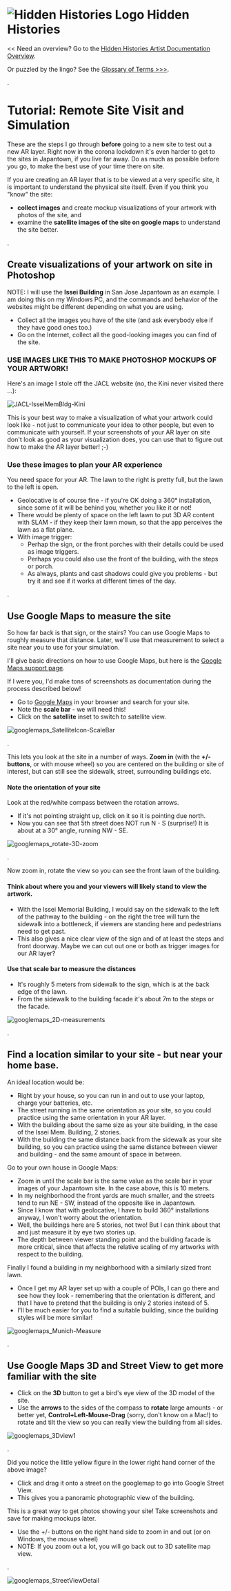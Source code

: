 
# ![Hidden Histories Logo](/images/hiddenhistories-logo.png) Hidden Histories 
<< Need an overview? Go to the [Hidden Histories Artist Documentation Overview](http://hiddenhistoriesjtown.org/documentation).

Or puzzled by the lingo? See the [Glossary of Terms >>>](https://github.com/Hidden-Histories/Public-Resources/blob/master/documentation/ARpoiseGlossary.md#-hidden-histories-artists).

.

# Tutorial: Remote Site Visit and Simulation

These are the steps I go through **before** going to a new site to test out a new AR layer. Right now in the corona lockdown it's even harder to get to the sites in Japantown, if you live far away. Do as much as possible before you go, to make the best use of your time there on site.

If you are creating an AR layer that is to be viewed at a very specific site, it is important to understand the physical site itself. Even if you think you "know" the site:
- **collect images** and create mockup visualizations of your artwork with photos of the site, and 
- examine the **satellite images of the site on google maps** to understand the site better.

.

## Create visualizations of your artwork on site in Photoshop

NOTE: I will use the **Issei Building** in San Jose Japantown as an example. I am doing this on my Windows PC, and the commands and behavior of the websites might be different depending on what you are using.

- Collect all the images you have of the site (and ask everybody else if they have good ones too.)
- Go on the Internet, collect all the good-looking images you can find of the site.

### USE IMAGES LIKE THIS TO MAKE PHOTOSHOP MOCKUPS OF YOUR ARTWORK!

Here's an image I stole off the JACL website (no, the Kini never visited there ...):

![JACL-IsseiMemBldg-Kini](images/JACL-IsseiMemBldg-Kini.png)

This is your best way to make a visualization of what your artwork could look like - not just to communicate your idea to other people, but even to communicate with yourself. If your screenshots of your AR layer on site don't look as good as your visualization does, you can use that to figure out how to make the AR layer better! ;-)

### Use these images to plan your AR experience

You need space for your AR. The lawn to the right is pretty full, but the lawn to the left is open.
- Geolocative is of course fine - if you're OK doing a 360° installation, since some of it will be behind you, whether you like it or not!
- There would be plenty of space on the left lawn to put 3D AR content with SLAM - if they keep their lawn mown, so that the app perceives the lawn as a flat plane.
- With image trigger:
  - Perhap the sign, or the front porches with their details could be used as image triggers. 
  - Perhaps you could also use the front of the building, with the steps or porch.
  - As always, plants and cast shadows could give you problems - but try it and see if it works at different times of the day.

.
## Use Google Maps to measure the site

So how far back is that sign, or the stairs? You can use Google Maps to roughly measure that distance. Later, we'll use that measurement to select a site near you to use for your simulation.

I'll give basic directions on how to use Google Maps, but here is the [Google Maps support page](https://support.google.com/maps/answer/144349).

If I were you, I'd make tons of screenshots as documentation during the process described below!

- Go to [Google Maps](https://www.google.com/maps) in your browser and search for your site.
- Note the **scale bar** - we will need this!
- Click on the **satellite** inset to switch to satellite view.

![googlemaps_SatelliteIcon-ScaleBar](images/googlemaps_SatelliteIcon-ScaleBar.png)

.

This lets you look at the site in a number of ways. **Zoom in** (with the **+/- buttons**, or with mouse wheel) so you are centered on the building or site of interest, but can still see the sidewalk, street, surrounding buildings etc. 

#### Note the orientation of your site

Look at the red/white compass between the rotation arrows. 
- If it's not pointing straight up, click on it so it is pointing due north.
- Now you can see that 5th street does NOT run N - S (surprise!) It is about at a 30° angle, running NW - SE.

![googlemaps_rotate-3D-zoom](images/googlemaps_rotate-3D-zoom.png)

.

Now zoom in, rotate the view so you can see the front lawn of the building.

#### Think about where you and your viewers will likely stand to view the artwork.
- With the Issei Memorial Building, I would say on the sidewalk to the left of the pathway to the building - on the right the tree will turn the sidewalk into a bottleneck, if viewers are standing here and pedestrians need to get past.
- This also gives a nice clear view of the sign and of at least the steps and front doorway. Maybe we can cut out one or both as trigger images for our AR layer?

#### Use that scale bar to measure the distances

- It's roughly 5 meters from sidewalk to the sign, which is at the back edge of the lawn.
- From the sidewalk to the building facade it's about 7m to the steps or the facade.

![googlemaps_2D-measurements](images/googlemaps_2D-measurements.png)

.
## Find a location similar to your site - but near your home base.

An ideal location would be:
- Right by your house, so you can run in and out to use your laptop, charge your batteries, etc.
- The street running in the same orientation as your site, so you could practice using the same orientation in your AR layer.
- With the building about the same size as your site building, in the case of the Issei Mem. Building, 2 stories.
- With the building the same distance back from the sidewalk as your site building, so you can practice using the same distance between viewer and building - and the same amount of space in between.

Go to your own house in Google Maps:
- Zoom in until the scale bar is the same value as the scale bar in your images of your Japantown site. In the case above, this is 10 meters.
- In my neighborhood the front yards are much smaller, and the streets tend to run NE - SW, instead of the opposite like in Japantown.
- Since I know that with geolocative, I have to build 360° installations anyway, I won't worry about the orientation.
- Well, the buildings here are 5 stories, not two! But I can think about that and just measure it by eye two stories up.
- The depth between viewer standing point and the building facade is more critical, since that affects the relative scaling of my artworks with respect to the building.

Finally I found a building in my neighborhood with a similarly sized front lawn.
- Once I get my AR layer set up with a couple of POIs, I can go there and see how they look - remembering that the orientation is different, and that I have to pretend that the building is only 2 stories instead of 5.
- I'll be much easier for you to find a suitable building, since the building styles will be more similar!

![googlemaps_Munich-Measure](images/googlemaps_Munich-Measure.png)

.

## Use Google Maps 3D and Street View to get more familiar with the site

- Click on the **3D** button to get a bird's eye view of the 3D model of the site.
- Use the **arrows** to the sides of the compass to **rotate** large amounts - or better yet, **Control+Left-Mouse-Drag** (sorry, don't know on a Mac!) to rotate and tilt the view so you can really view the building from all sides.

![googlemaps_3Dview1](images/googlemaps_3Dview1.png)

.

Did you notice the little yellow figure in the lower right hand corner of the above image?
- Click and drag it onto a street on the googlemap to go into Google Street View.
- This gives you a panoramic photographic view of the building.

This is a great way to get photos showing your site! Take screenshots and save for making mockups later.

- Use the +/- buttons on the right hand side to zoom in and out (or on Windows, the mouse wheel)
- NOTE: If you zoom out a lot, you will go back out to 3D satellite map view.

.

![googlemaps_StreetViewDetail](images/googlemaps_StreetViewDetail.png)


